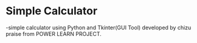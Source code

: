 # Simple Calculator
-simple calculator using Python and Tkinter(GUI Tool)
developed by chizu praise from POWER LEARN PROJECT.
